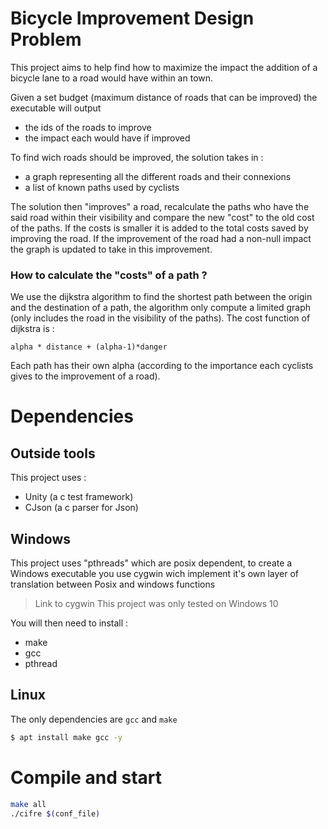 # Bicycle Improvement Design Problem

This project aims to help find how to maximize the impact the addition of a bicycle lane to a road would have within an town.

Given a set budget (maximum distance of roads that can be improved) the executable will output
- the ids of the roads to improve
- the impact each would have if improved

To find wich roads should be improved, the solution takes in :
- a graph representing all the different roads and their connexions
- a list of known paths used by cyclists

The solution then "improves" a road, recalculate the paths who have the said road within their visibility and compare the new "cost" to the old cost of the paths. If the costs is smaller it is added to the total costs saved by improving the road. If the improvement of the road had a non-null impact the graph is updated to take in this improvement.

### How to calculate the "costs" of a path ?
We use the dijkstra algorithm to find the shortest path between the origin and the destination of a path, the algorithm only compute a limited graph (only includes the road in the visibility of the paths).
The cost function of dijkstra is :
```
alpha * distance + (alpha-1)*danger
```
Each path has their own alpha (according to the importance each cyclists gives to the improvement of a road).

# Dependencies
## Outside tools
This project uses :
- Unity (a c test framework)
- CJson (a c parser for Json)

## Windows
This project uses "pthreads" which are posix dependent, to create a Windows executable you use cygwin wich implement it's own layer of translation between Posix and windows functions
> Link to cygwin
> This project was only tested on Windows 10

You will then need to install :
- make
- gcc
- pthread

## Linux
The only dependencies are `gcc` and `make`
```sh
$ apt install make gcc -y
```

# Compile and start
```sh
make all
./cifre $(conf_file)
```